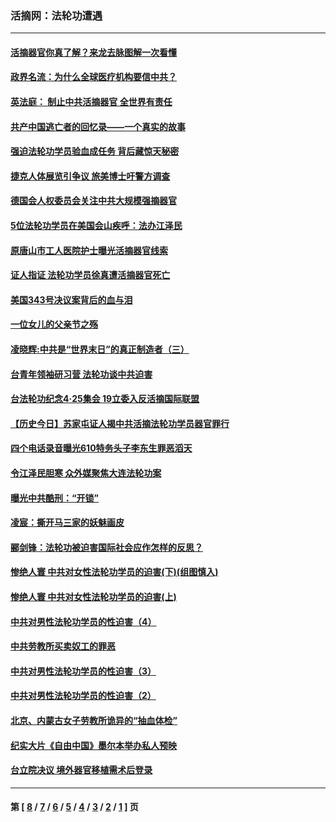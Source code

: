 ### 活摘网：法轮功遭遇
---
#### [活摘器官你真了解？来龙去脉图解一次看懂](../../pages/nf5881/n13013820.md?08240430) 
#### [政界名流：为什么全球医疗机构要信中共？](../../pages/nf5881/n11945479.md?08240430) 
#### [英法庭： 制止中共活摘器官 全世界有责任](../../pages/nf5881/n11330691.md?08240430) 
#### [共产中国逃亡者的回忆录——一个真实的故事](../../pages/nf5881/n10918649.md?08240430) 
#### [强迫法轮功学员验血成任务 背后藏惊天秘密](../../pages/nf5881/n4252384.md?08240430) 
#### [捷克人体展览引争议 旅美博士吁警方调查](../../pages/nf5881/n9429187.md?08240430) 
#### [德国会人权委员会关注中共大规模强摘器官](../../pages/nf5881/n8418950.md?08240430) 
#### [5位法轮功学员在美国会山疾呼：法办江泽民](../../pages/nf5881/n8101519.md?08240430) 
#### [原唐山市工人医院护士曝光活摘器官线索](../../pages/nf5881/n8076384.md?08240430) 
#### [证人指证 法轮功学员徐真遭活摘器官死亡](../../pages/nf5881/n8042467.md?08240430) 
#### [美国343号决议案背后的血与泪](../../pages/nf5881/n8020684.md?08240430) 
#### [一位女儿的父亲节之殇](../../pages/nf5881/n8014122.md?08240430) 
#### [凌晓辉:中共是“世界末日”的真正制造者（三）](../../pages/nf5881/n4210333.md?08240430) 
#### [台青年领袖研习营 法轮功谈中共迫害](../../pages/nf5881/n4141857.md?08240430) 
#### [台法轮功纪念4‧25集会 19立委入反活摘国际联盟](../../pages/nf5881/n4141821.md?08240430) 
#### [【历史今日】苏家屯证人揭中共活摘法轮功学员器官罪行](../../pages/nf5881/n4135912.md?08240430) 
#### [四个电话录音曝光610特务头子李东生罪恶滔天](../../pages/nf5881/n4040060.md?08240430) 
#### [令江泽民胆寒 众外媒聚焦大连法轮功案](../../pages/nf5881/n3932671.md?08240430) 
#### [曝光中共酷刑：“开锁”](../../pages/nf5881/n3889373.md?08240430) 
#### [凌宸：撕开马三家的妖魅画皮](../../pages/nf5881/n3849369.md?08240430) 
#### [郦剑锋：法轮功被迫害国际社会应作怎样的反思？](../../pages/nf5881/n3824560.md?08240430) 
#### [惨绝人寰 中共对女性法轮功学员的迫害(下)(组图慎入)](../../pages/nf5881/n3816285.md?08240430) 
#### [惨绝人寰 中共对女性法轮功学员的迫害(上)](../../pages/nf5881/n3815374.md?08240430) 
#### [中共对男性法轮功学员的性迫害（4）](../../pages/nf5881/n3769144.md?08240430) 
#### [中共劳教所买卖奴工的罪恶](../../pages/nf5881/n3769378.md?08240430) 
#### [中共对男性法轮功学员的性迫害（3）](../../pages/nf5881/n3768231.md?08240430) 
#### [中共对男性法轮功学员的性迫害（2）](../../pages/nf5881/n3767211.md?08240430) 
#### [北京、内蒙古女子劳教所诡异的“抽血体检”](../../pages/nf5881/n3753158.md?08240430) 
#### [纪实大片《自由中国》墨尔本举办私人预映](../../pages/nf5881/n3743337.md?08240430) 
#### [台立院决议 境外器官移植需术后登录](../../pages/nf5881/n3741520.md?08240430) 

---
#### 第 [ [8](./8.md?08240430) / [7](./7.md?08240430) / [6](./6.md?08240430) / [5](./5.md?08240430) / [4](./4.md?08240430) / [3](./3.md?08240430) / [2](./2.md?08240430) / [1](./1.md?08240430) ] 页
